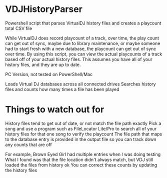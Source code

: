 # VDJHistoryParser
Powershell script that parses VirtualDJ history files and creates a playcount total CSV file

While VirtualDJ does record playcount of a track, over time, the play count can get out of sync, maybe due to library maintenance, or maybe someone had to start fresh with a new database, the playcount can get out of sync over time.
By using this script, you can view the actual playcounts of a track based off of your actual history files.
This assumes you have all of your history files, and they are up to date.

PC Version, not tested on PowerShell/Mac

Loads Virtual DJ databases across all connected drives
Searches history files and counts how many times a file has been played

# Things to watch out for
History files tend to get out of date, or not match the file path exactly
Pick a song and use a program such as FileLocator Lite/Pro to search all of your history files for that one song to verify the playcount
The file path that maps to the database entry is provided in the output file so you can track down any counts that are off

For example, Brown Eyed Girl had multiple entries when I was doing testing
What I found was that the file location didn't always match, but VDJ still loaded the files from history ok
You can correct these counts by updating the history files
